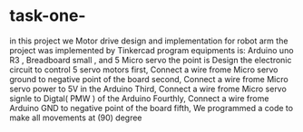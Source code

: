 # task-one-
in this project we Motor drive design and implementation for robot arm
the project was implemented by Tinkercad program
equipments is: Arduino uno R3 , Breadboard small , and 5 Micro servo
the point is Design the electronic circuit to control 5 servo motors
first, Connect a wire frome Micro servo ground to negative point of the board
second, Connect a wire frome Micro servo power to 5V in the Arduino
Third, Connect a wire frome Micro servo signle to Digtal( PMW ) of the Arduino
Fourthly, Connect a wire frome Arduino GND to negative point of the board
fifth, We programmed a code to make all movements at (90) degree 
